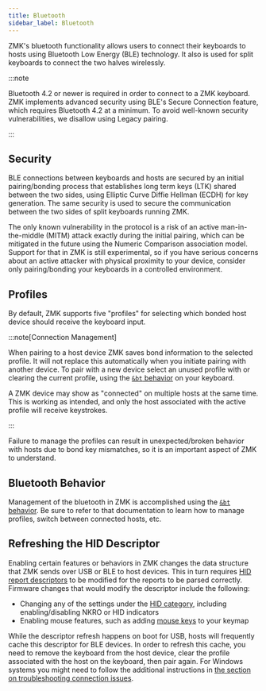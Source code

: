 ```yaml
---
title: Bluetooth
sidebar_label: Bluetooth
---
```


ZMK's bluetooth functionality allows users to connect their keyboards to hosts using Bluetooth Low Energy (BLE) technology. It also is used for split keyboards to connect the two halves wirelessly.

:::note

Bluetooth 4.2 or newer is required in order to connect to a ZMK keyboard. ZMK implements advanced security using BLE's Secure Connection feature, which requires Bluetooth 4.2 at a minimum. To avoid well-known security vulnerabilities, we disallow using Legacy pairing.

:::

## Security

BLE connections between keyboards and hosts are secured by an initial pairing/bonding process that establishes long term keys (LTK) shared between the two sides, using Elliptic Curve Diffie Hellman (ECDH) for key generation. The same security is used to secure the communication between the two sides of split keyboards running ZMK.

The only known vulnerability in the protocol is a risk of an active man-in-the-middle (MITM) attack exactly during the initial pairing, which can be mitigated in the future using the Numeric Comparison association model. Support for that in ZMK is still experimental, so if you have serious concerns about an active attacker with physical proximity to your device, consider only pairing/bonding your keyboards in a controlled environment.

## Profiles

By default, ZMK supports five "profiles" for selecting which bonded host
device should receive the keyboard input.

:::note[Connection Management]

When pairing to a host device ZMK saves bond information to the selected profile. It will not replace this automatically when you initiate pairing with another device. To pair with a new device select an unused profile with or clearing the current profile, using the [`&bt` behavior](../behaviors/bluetooth.md) on your keyboard.

A ZMK device may show as "connected" on multiple hosts at the same time. This is working as intended, and only the host associated with the active profile will receive keystrokes.

:::

Failure to manage the profiles can result in unexpected/broken behavior with hosts due to bond key mismatches, so it is an important aspect of ZMK to understand.

## Bluetooth Behavior

Management of the bluetooth in ZMK is accomplished using the [`&bt` behavior](../behaviors/bluetooth.md). Be sure to refer to that documentation to learn how to manage profiles, switch between connected hosts, etc.

## Refreshing the HID Descriptor

Enabling certain features or behaviors in ZMK changes the data structure that ZMK sends over USB or BLE to host devices.
This in turn requires [HID report descriptors](https://docs.kernel.org/hid/hidintro.html) to be modified for the reports to be parsed correctly.
Firmware changes that would modify the descriptor include the following:

- Changing any of the settings under the [HID category](../config/system.md#hid), including enabling/disabling NKRO or HID indicators
- Enabling mouse features, such as adding [mouse keys](../behaviors/mouse-emulation.md) to your keymap

While the descriptor refresh happens on boot for USB, hosts will frequently cache this descriptor for BLE devices.
In order to refresh this cache, you need to remove the keyboard from the host device, clear the profile associated with the host on the keyboard, then pair again.
For Windows systems you might need to follow the additional instructions in [the section on troubleshooting connection issues](troubleshooting/connection-issues.mdx#windows-connected-but-not-working).
